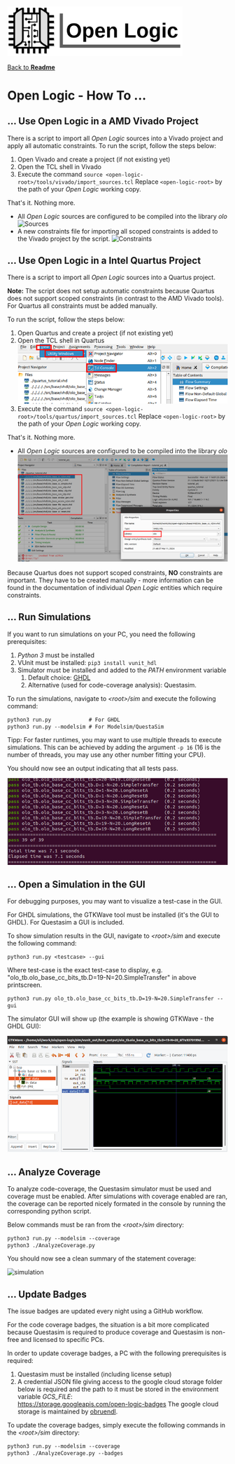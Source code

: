 <img src="../doc/Logo.png" alt="Logo" width="400">

[Back to **Readme**](../Readme.md)

# Open Logic - How To ...

## ... Use Open Logic in a AMD Vivado Project

There is a script to import all *Open Logic* sources into a Vivado project and apply all automatic constraints. To run the script, follow the steps below:

1. Open Vivado and create a project (if not existing yet)
2. Open the TCL shell in Vivado
3. Execute the command `source <open-logic-root>/tools/vivado/import_sources.tcl`
   Replace `<open-logic-root>` by the path of your *Open Logic* working copy.

That's it. Nothing more.

* All *Open Logic* sources are configured to be compiled into the library *olo*
  ![Sources](./general/vivado/import_sources_sources.png)
* A new constraints file for importing all scoped constraints is added to the Vivado project by the script.
  ![Constraints](./general/vivado/import_sources_constraints.png)

## ... Use Open Logic in a Intel Quartus Project

There is a script to import all *Open Logic* sources into a Quartus project.

**Note:** The script does not setup automatic constraints because Quartus does not support scoped constraints (in contrast to the AMD Vivado tools). For Quartus all constraints must be added manually.

To run the script, follow the steps below:

1. Open Quartus and create a project (if not existing yet)
2. Open the TCL shell in Quartus
   ![Sources](./general/quartus/launch_tcl_shell.png)
3. Execute the command `source <open-logic-root>/tools/quartus/import_sources.tcl`
   Replace `<open-logic-root>` by the path of your *Open Logic* working copy.

That's it. Nothing more.

* All *Open Logic* sources are configured to be compiled into the library *olo*
  ![Sources](./general/quartus/import_sources.png)

Because Quartus does not support scoped constraints, **NO** constraints are important. They have to be created manually - more information can be found in the documentation of individual *Open Logic* entities which require constraints.

## ... Run Simulations

If you want to run simulations on your PC, you need the following prerequisites:

1. *Python 3* must be installed
2. VUnit must be installed: `pip3 install vunit_hdl`
3. Simulator must be installed and added to the *PATH* environment variable  
   1. Default choice: [GHDL](https://github.com/ghdl/ghdl/releases)
   2. Alternative (used for code-coverage analysis): Questasim. 

To run the simulations, navigate to *\<root\>/sim* and execute the following command:

```
python3 run.py            # For GHDL
python3 run.py --modelsim # For Modelsim/QuestaSim
```

Tipp: For faster runtimes, you may want to use multiple threads to execute simulations. This can be achieved by adding the argument `-p 16` (16 is the number of threads, you may use any other number fitting your CPU).

You should now see an output indicating that all tests pass.

![simulation](./general/Simulation.png)

## ... Open a Simulation in the GUI

For debugging purposes, you may want to visualize a test-case in the GUI. 

For GHDL simulations, the GTKWave tool must be installed (it's the GUI to GHDL). For Questasim a GUI is included.

To show simulation results in the GUI, navigate to *\<root\>/sim* and execute the following command:

```
python3 run.py <testcase> --gui
```

Where test-case is the exact test-case to display, e.g. "olo_tb.olo_base_cc_bits_tb.D=19-N=20.SimpleTransfer" in above printscreen.

```
python3 run.py olo_tb.olo_base_cc_bits_tb.D=19-N=20.SimpleTransfer --gui
```

The simulator GUI will show up (the example is showing GTKWave - the GHDL GUI):

![SimGui](./general/GtkwaveGui.png)

## ... Analyze Coverage

To analyze code-coverage, the Questasim simulator must be used and coverage must be enabled. After simulations with coverage enabled are ran, the coverage can be reported nicely formated in the console by running the corresponding python script.

Below commands must be ran from the *\<root\>/sim* directory:

```
python3 run.py --modelsim --coverage
python3 ./AnalyzeCoverage.py 
```

You should now see a clean summary of the statement coverage:

![simulation](./general/Coverage.png)

## ... Update Badges

The issue badges are updated every night using a GitHub workflow.

For the code coverage badges, the situation is a bit more complicated because Questasim is required to produce coverage and Questasim is non-free and licensed to specific PCs.

In order to update coverage badges, a PC with the following prerequisites is required:

1. Questasim must be installed (including license setup)
2. A credential JSON file giving access to the google cloud storage folder below is required and the path to it must be stored in the environment variable *GCS_FILE*: <br>https://storage.googleapis.com/open-logic-badges
   The google cloud storage is maintained by [obruendl](oliver.bruendler@gmx.ch).

To update the coverage badges, simply execute the following commands in the *\<root\>/sim* directory: 

```
python3 run.py --modelsim --coverage
python3 ./AnalyzeCoverage.py --badges
```















